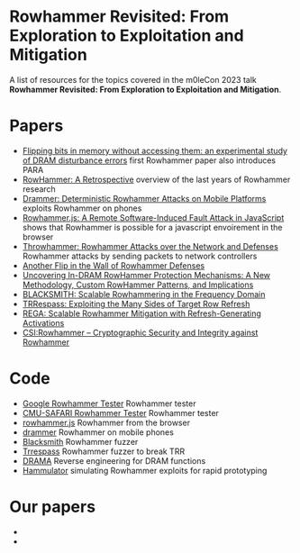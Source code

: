 # Rowhammer Revisited: From Exploration to Exploitation and Mitigation
 A list of resources for the topics covered in the m0leCon 2023 talk **Rowhammer Revisited: From Exploration to Exploitation and Mitigation**.
 
# Papers
- [Flipping bits in memory without accessing them: an experimental study of DRAM disturbance errors](https://dl.acm.org/doi/abs/10.1145/2678373.2665726) first Rowhammer paper also introduces PARA
- [RowHammer: A Retrospective](https://ieeexplore.ieee.org/abstract/document/8708249) overview of the last years of Rowhammer research
- [Drammer: Deterministic Rowhammer Attacks on Mobile Platforms](https://dl.acm.org/doi/abs/10.1145/2976749.2978406) exploits Rowhammer on phones
- [Rowhammer.js: A Remote Software-Induced Fault Attack in JavaScript](https://link.springer.com/chapter/10.1007/978-3-319-40667-1_15) shows that Rowhammer is possible for a javascript envoirement in the browser
- [Throwhammer: Rowhammer Attacks over the Network and Defenses](https://www.usenix.org/conference/atc18/presentation/tatar) Rowhammer attacks by sending packets to network controllers
- [Another Flip in the Wall of Rowhammer Defenses](https://ieeexplore.ieee.org/abstract/document/8418607) 
- [Uncovering In-DRAM RowHammer Protection Mechanisms: A New Methodology, Custom RowHammer Patterns, and Implications](https://dl.acm.org/doi/abs/10.1145/3466752.3480110)
- [BLACKSMITH: Scalable Rowhammering in the Frequency Domain](https://ieeexplore.ieee.org/abstract/document/9833772)
- [TRRespass: Exploiting the Many Sides of Target Row Refresh](https://ieeexplore.ieee.org/abstract/document/9152631)
- [REGA: Scalable Rowhammer Mitigation with Refresh-Generating Activations](https://www.research-collection.ethz.ch/handle/20.500.11850/587835)
- [CSI:Rowhammer – Cryptographic Security and Integrity against Rowhammer](https://ieeexplore.ieee.org/abstract/document/10179390)
  
# Code
- [Google Rowhammer Tester](https://github.com/google/rowhammer-test) Rowhammer tester
- [CMU-SAFARI Rowhammer Tester](https://github.com/CMU-SAFARI/rowhammer) Rowhammer tester
- [rowhammer.js](https://github.com/IAIK/rowhammerjs) Rowhammer from the browser
- [drammer](https://github.com/vusec/drammer) Rowhammer on mobile phones
- [Blacksmith](https://github.com/comsec-group/blacksmith) Rowhammer fuzzer
- [Trrespass](https://github.com/vusec/trrespass) Rowhammer fuzzer to break TRR
- [DRAMA](https://github.com/IAIK/drama) Reverse engineering for DRAM functions
- [Hammulator](https://github.com/cispa/hammulator) simulating Rowhammer exploits for rapid prototyping

# Our papers
- []()
- []()
